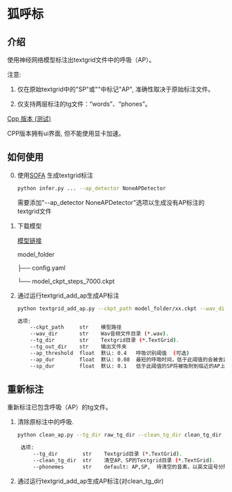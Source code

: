 # 狐呼标

## 介绍

使用神经网络模型标注出textgrid文件中的呼吸（AP）。

注意:

1. 仅在原始textgrid中的"SP"或""中标记"AP", 准确性取决于原始标注文件。

2. 仅支持两层标注的tg文件：“words”、“phones”。

[Cpp 版本 (测试)](https://github.com/openvpi/dataset-tools/releases/)

CPP版本拥有ui界面, 但不能使用显卡加速。

## 如何使用

0. 使用[SOFA](https://github.com/qiuqiao/SOFA) 生成textgrid标注
    ```bash
    python infer.py ... --ap_detector NoneAPDetector
    ```
   需要添加"--ap_detector NoneAPDetector"选项以生成没有AP标注的textgrid文件

1. 下载模型

   [模型链接](https://github.com/autumn-DL/FoxBreatheLabeler/releases/latest)

   model_folder

   ├── config.yaml

   └── model_ckpt_steps_7000.ckpt

2. 通过运行textgrid_add_ap生成AP标注
   ```bash
   python textgrid_add_ap.py --ckpt_path model_folder/xx.ckpt --wav_dir wav_dir --tg_dir tg_dir --tg_out_dir tg_out_dir
   
   选项:
       --ckpt_path     str    模型路径
       --wav_dir       str    Wav音频文件目录 (*.wav).
       --tg_dir        str    Textgrid目录 (*.TextGrid).
       --tg_out_dir    str    输出文件夹
       --ap_threshold  float  默认: 0.4   呼吸识别阈值  (可选)
       --ap_dur        float  默认: 0.08  最短的呼吸时间，低于此阈值的会被舍弃, 以秒为单位. (可选)
       --sp_dur        float  默认: 0.1   低于此阈值的SP将被吸附到临近的AP上, 以秒为单位.  (可选)
   ```

## 重新标注

重新标注已包含呼吸（AP）的tg文件。

1. 清除原标注中的呼吸.

   ```bash
   python clean_ap.py --tg_dir raw_tg_dir --clean_tg_dir clean_tg_dir
   
    选项:
        --tg_dir        str    Textgrid目录 (*.TextGrid).
        --clean_tg_dir  str    清空AP、SP的Textgrid目录 (*.TextGrid).
        --phonemes      str    default: AP,SP,  待清空的音素，以英文逗号分隔.  (可选)
   ```

2. 通过运行textgrid_add_ap生成AP标注(对clean_tg_dir)